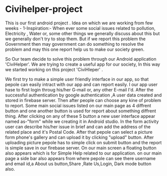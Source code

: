 # Civihelper-project
This is our first android project .
Idea on which we are working from few weeks -
1-Inspiration:-
When ever some social issues related to pollution, Electricity , Water or, some other things we generally discuss about this but we generally don't try to stop them.
But if we report this problem the Government then may government can do something to resolve the problem and may this one report help us to make our society green.

So Our team decide to solve this problem through our Android application 'CiviHelper'.
We are trying to create a useful app for our society, In this way we started working on this project 'CiviHleper' .


We first try to make a simple user friendly interface in our app, so that pepole can easily intract with our app and can report easily.
I our app user hase to first login throug his/her G-mail or, any other E-mail I'd.
After the successful authentication by google authentication ,A user data created and stored in firebase server.
Then after people can choose any kine of problem to report.
Some main social issues listed on our main page as 4 diffrent button and one another button is used for report about something diffrent thing.
After clicking on any of these 5 button a new user interface appear named as-"form" while we creating it in Android studio.
In the form activity user can describe his/her issue in brief and can add the address of the related place and it's Postal Code.
After that pepole can select a picture form phone's gallery and can upload it by clicking "upload" button.
After uploading picture pepole has to simple click on submit button and the report is simple save in our firebase server.
On our main screen a floating button also appears which is for Simple Help related to our application.
on our main page a side bar also appears from where pepole can see there username and email id,a About us button,Share ,Rate Us,Login, Dark mode button also.
